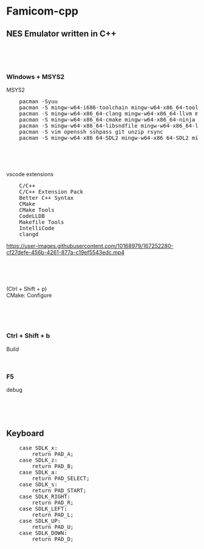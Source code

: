 # Famicom-cpp

## NES Emulator written in C++

<br><br><br>

### WIndows + MSYS2

MSYS2  

<pre>
    pacman -Syuu
    pacman -S mingw-w64-i686-toolchain mingw-w64-x86_64-toolchain base-devel msys2-devel
    pacman -S mingw-w64-x86_64-clang mingw-w64-x86_64-llvm mingw-w64-x86_64-clang-tools-extra
    pacman -S mingw-w64-x86_64-cmake mingw-w64-x86_64-ninja 
    pacman -S mingw-w64-x86_64-libsndfile mingw-w64-x86_64-lldb mingw-w64-x86_64-opus mingw-w64-x86_64-boost
    pacman -S vim openssh sshpass git unzip rsync 
    pacman -S mingw-w64-x86_64-SDL2 mingw-w64-x86_64-SDL2_mixer mingw-w64-x86_64-SDL2_ttf
</pre>

<br><br><br>

vscode  extensions
<pre>
    C/C++
    C/C++ Extension Pack
    Better C++ Syntax
    CMake
    CMake Tools
    CodeLLDB
    Makefile Tools
    IntelliCode
    clangd
</pre>

https://user-images.githubusercontent.com/10168979/167252280-cf27defe-456b-4261-877a-c19ef5543edc.mp4




<br><br><br>




(Ctrl + Shift + p)  
CMake: Configure

<br><br><br>

### Ctrl + Shift + b  
Build

<br>

### F5  
debug

<br><br><br>

## Keyboard
<pre>
    case SDLK_x:
        return PAD_A;
    case SDLK_z:
        return PAD_B;
    case SDLK_a:
        return PAD_SELECT;
    case SDLK_s:
        return PAD_START;
    case SDLK_RIGHT:
        return PAD_R;
    case SDLK_LEFT:
        return PAD_L;
    case SDLK_UP:
        return PAD_U;
    case SDLK_DOWN:
        return PAD_D;

</pre>


<br><br><br><br><br><br><br><br><br>

